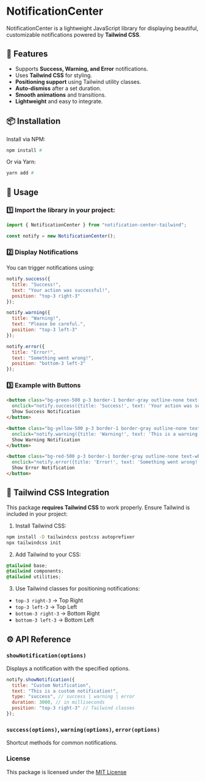 # NotificationCenter

NotificationCenter is a lightweight JavaScript library for displaying beautiful, customizable notifications powered by **Tailwind CSS**.

## 🚀 Features
- Supports **Success, Warning, and Error** notifications.
- Uses **Tailwind CSS** for styling.
- **Positioning support** using Tailwind utility classes.
- **Auto-dismiss** after a set duration.
- **Smooth animations** and transitions.
- **Lightweight** and easy to integrate.

## 📦 Installation
Install via NPM:
```sh
npm install #
```

Or via Yarn:
```sh
yarn add #
```

## 📌 Usage
### 1️⃣ Import the library in your project:
```js
import { NotificationCenter } from "notification-center-tailwind";

const notify = new NotificationCenter();
```

### 2️⃣ Display Notifications
You can trigger notifications using:
```js
notify.success({
  title: "Success!",
  text: "Your action was successful!",
  position: "top-3 right-3"
});

notify.warning({
  title: "Warning!",
  text: "Please be careful.",
  position: "top-3 left-3"
});

notify.error({
  title: "Error!",
  text: "Something went wrong!",
  position: "bottom-3 left-3"
});
```

### 3️⃣ Example with Buttons
```html
<button class="bg-green-500 p-3 border-1 border-gray outline-none text-white cursor-pointer"
  onclick="notify.success({title: 'Success!', text: 'Your action was successful!', position: 'top-3 right-3'})">
  Show Success Notification
</button>

<button class="bg-yellow-500 p-3 border-1 border-gray outline-none text-white cursor-pointer"
  onclick="notify.warning({title: 'Warning!', text: 'This is a warning message.', position: 'top-3 left-3'})">
  Show Warning Notification
</button>

<button class="bg-red-500 p-3 border-1 border-gray outline-none text-white cursor-pointer"
  onclick="notify.error({title: 'Error!', text: 'Something went wrong!', position: 'bottom-3 left-3'})">
  Show Error Notification
</button>
```

## 🎨 Tailwind CSS Integration
This package **requires Tailwind CSS** to work properly. Ensure Tailwind is included in your project:

1. Install Tailwind CSS:
```sh
npm install -D tailwindcss postcss autoprefixer
npx tailwindcss init
```

2. Add Tailwind to your CSS:
```css
@tailwind base;
@tailwind components;
@tailwind utilities;
```

3. Use Tailwind classes for positioning notifications:
- `top-3 right-3` → Top Right
- `top-3 left-3` → Top Left
- `bottom-3 right-3` → Bottom Right
- `bottom-3 left-3` → Bottom Left

## ⚙️ API Reference
### `showNotification(options)`
Displays a notification with the specified options.
```js
notify.showNotification({
  title: "Custom Notification",
  text: "This is a custom notification!",
  type: "success", // success | warning | error
  duration: 3000, // in milliseconds
  position: "top-3 right-3" // Tailwind classes
});
```

### `success(options)`, `warning(options)`, `error(options)`
Shortcut methods for common notifications.

### License

This package is licensed under the [MIT License](https://github.com/MadhushaPrasad/notification-center/blob/main/LICENSE)
